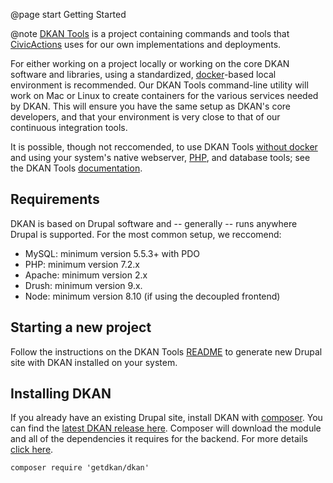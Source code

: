 @page start Getting Started

@note
  <i class="fas fa-toolbox" style="color: #42b983"></i>
  [DKAN Tools](https://github.com/GetDKAN/dkan-tools) is a project
  containing commands and tools that [CivicActions](https://civicactions.com/dkan/)
  uses for our own implementations and deployments.

For either working on a project locally or working on the core DKAN software and libraries, using a standardized, [docker](https://www.docker.com/)-based local environment is recommended. Our DKAN Tools command-line utility will work on Mac or Linux to create containers for the various services needed by DKAN. This will ensure you have the same setup as DKAN's core developers, and that your environment is very close to that of our continuous integration tools.

It is possible, though not reccomended, to use DKAN Tools [without docker](https://github.com/GetDKAN/dkan-tools/tree/master#running-without-docker) and using your system's native webserver, [PHP](https://www.php.net), and database tools; see the DKAN Tools [documentation](https://github.com/GetDKAN/dkan-tools).

## Requirements

DKAN is based on Drupal software and -- generally -- runs anywhere Drupal is supported. For the most common setup, we reccomend:

-  MySQL: minimum version 5.5.3+ with PDO
-  PHP: minimum version 7.2.x
-  Apache: minimum version 2.x
-  Drush: minimum version 9.x.
-  Node: minimum version 8.10 (if using the decoupled frontend)

## Starting a new project

Follow the instructions on the DKAN Tools [README](https://github.com/getdkan/dkan-tools) to generate new Drupal site with DKAN installed on your system.

## Installing DKAN

If you already have an existing Drupal site, install DKAN with [composer](https://www.drupal.org/node/2718229). You can find the [latest DKAN release here](https://github.com/GetDKAN/dkan/releases). Composer will download the module and all of the  dependencies it requires for the backend. For more details [click here](https://github.com/GetDKAN/dkan-tools/tree/master#adding-dkan-to-an-existing-drupal-site).

```
composer require 'getdkan/dkan'
```
